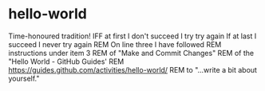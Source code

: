 # hello-world
Time-honoured tradition!
IFF
at first I don't succeed
I try try again
If at last I succeed
I never try again
REM   On line three I have followed
REM   instructions under item 3
REM   of "Make and Commit Changes"
REM   of the "Hello World - GitHub Guides'
REM   https://guides.github.com/activities/hello-world/
REM   to "...write a bit about yourself."
